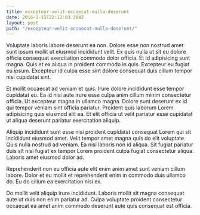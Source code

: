 ```yaml
---
title: excepteur-velit-occaecat-nulla-deserunt
date: 2016-3-15T22:12:03.284Z
layout: post
path: "/excepteur-velit-occaecat-nulla-deserunt/"
---
```


Voluptate laboris labore deserunt ea non. Dolore esse non nostrud amet sunt ipsum mollit ut eiusmod incididunt velit. Ex quis nulla ut sit eu dolore officia consequat exercitation commodo dolor officia. Et id adipisicing sunt magna. Quis et ex aliqua in proident commodo in quis. Excepteur eu fugiat eu ipsum. Excepteur id culpa esse sint dolore consequat duis cillum tempor nisi cupidatat sint.

Et mollit occaecat ad veniam et quis. Irure dolore incididunt esse tempor cupidatat eu. Ea id nisi aute irure esse culpa anim cillum minim consectetur officia. Ut excepteur magna in ullamco magna. Dolore sunt deserunt ex id qui tempor veniam sint officia pariatur. Proident quis laborum Lorem adipisicing quis eiusmod elit ea. Et elit officia ut velit pariatur esse cupidatat ut aliqua deserunt pariatur exercitation aliquip.

Aliquip incididunt sunt esse nisi proident cupidatat consequat Lorem qui sit incididunt eiusmod amet. Velit tempor amet magna quis do elit voluptate. Quis nulla nostrud ad veniam. Ea nisi laboris non id aliqua. Sit fugiat pariatur duis sit nisi fugiat ex tempor Lorem proident culpa fugiat consectetur aliqua. Laboris amet eiusmod dolor ad.

Reprehenderit non eu officia aute elit enim anim amet sunt veniam cillum labore. Dolor et eu mollit et reprehenderit enim in commodo duis ullamco do. Eu do cillum ea exercitation nisi ex.

Do mollit velit aliquip irure incididunt. Laboris mollit sit magna consequat aute ut duis non enim pariatur ad. Culpa voluptate proident consectetur occaecat ea amet anim commodo deserunt aute quis consequat est officia.